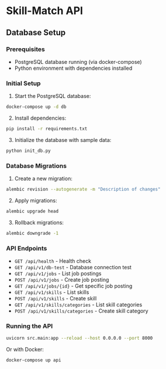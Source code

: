 # Skill-Match API

## Database Setup

### Prerequisites
- PostgreSQL database running (via docker-compose)
- Python environment with dependencies installed

### Initial Setup

1. Start the PostgreSQL database:
```bash
docker-compose up -d db
```

2. Install dependencies:
```bash
pip install -r requirements.txt
```

3. Initialize the database with sample data:
```bash
python init_db.py
```

### Database Migrations

1. Create a new migration:
```bash
alembic revision --autogenerate -m "Description of changes"
```

2. Apply migrations:
```bash
alembic upgrade head
```

3. Rollback migrations:
```bash
alembic downgrade -1
```

### API Endpoints

- `GET /api/health` - Health check
- `GET /api/v1/db-test` - Database connection test
- `GET /api/v1/jobs` - List job postings
- `POST /api/v1/jobs` - Create job posting
- `GET /api/v1/jobs/{id}` - Get specific job posting
- `GET /api/v1/skills` - List skills
- `POST /api/v1/skills` - Create skill
- `GET /api/v1/skills/categories` - List skill categories
- `POST /api/v1/skills/categories` - Create skill category

### Running the API

```bash
uvicorn src.main:app --reload --host 0.0.0.0 --port 8000
```

Or with Docker:
```bash
docker-compose up api
```